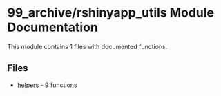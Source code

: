 # 99_archive/rshinyapp_utils Module Documentation

This module contains 1 files with documented functions.

## Files
- [helpers](helpers.md) - 9 functions
